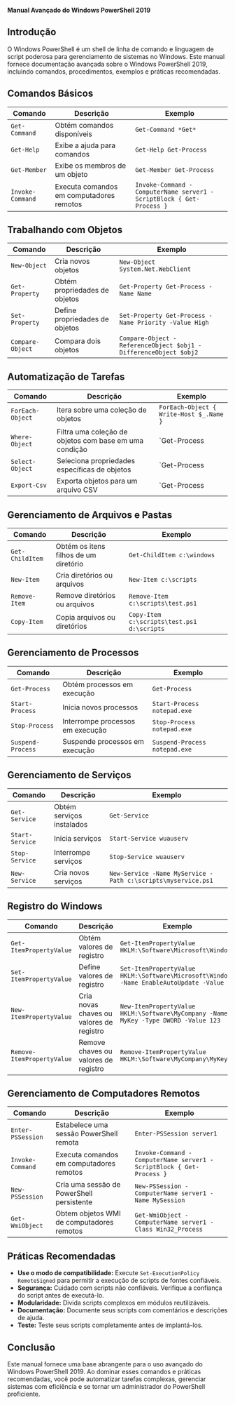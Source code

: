 **Manual Avançado do Windows PowerShell 2019**

## Introdução

O Windows PowerShell é um shell de linha de comando e linguagem de script poderosa para gerenciamento de sistemas no Windows. Este manual fornece documentação avançada sobre o Windows PowerShell 2019, incluindo comandos, procedimentos, exemplos e práticas recomendadas.

## Comandos Básicos

| Comando | Descrição | Exemplo |
|---|---|---|
| `Get-Command` | Obtém comandos disponíveis | `Get-Command *Get*` |
| `Get-Help` | Exibe a ajuda para comandos | `Get-Help Get-Process` |
| `Get-Member` | Exibe os membros de um objeto | `Get-Member Get-Process` |
| `Invoke-Command` | Executa comandos em computadores remotos | `Invoke-Command -ComputerName server1 -ScriptBlock { Get-Process }` |

## Trabalhando com Objetos

| Comando | Descrição | Exemplo |
|---|---|---|
| `New-Object` | Cria novos objetos | `New-Object System.Net.WebClient` |
| `Get-Property` | Obtém propriedades de objetos | `Get-Property Get-Process -Name Name` |
| `Set-Property` | Define propriedades de objetos | `Set-Property Get-Process -Name Priority -Value High` |
| `Compare-Object` | Compara dois objetos | `Compare-Object -ReferenceObject $obj1 -DifferenceObject $obj2` |

## Automatização de Tarefas

| Comando | Descrição | Exemplo |
|---|---|---|
| `ForEach-Object` | Itera sobre uma coleção de objetos | `ForEach-Object { Write-Host $_.Name }` |
| `Where-Object` | Filtra uma coleção de objetos com base em uma condição | `Get-Process | Where-Object { $_.Name -like "powershell*" }` |
| `Select-Object` | Seleciona propriedades específicas de objetos | `Get-Process | Select-Object Name, CPU` |
| `Export-Csv` | Exporta objetos para um arquivo CSV | `Get-Process | Export-Csv process.csv` |

## Gerenciamento de Arquivos e Pastas

| Comando | Descrição | Exemplo |
|---|---|---|
| `Get-ChildItem` | Obtém os itens filhos de um diretório | `Get-ChildItem c:\windows` |
| `New-Item` | Cria diretórios ou arquivos | `New-Item c:\scripts` |
| `Remove-Item` | Remove diretórios ou arquivos | `Remove-Item c:\scripts\test.ps1` |
| `Copy-Item` | Copia arquivos ou diretórios | `Copy-Item c:\scripts\test.ps1 d:\scripts` |

## Gerenciamento de Processos

| Comando | Descrição | Exemplo |
|---|---|---|
| `Get-Process` | Obtém processos em execução | `Get-Process` |
| `Start-Process` | Inicia novos processos | `Start-Process notepad.exe` |
| `Stop-Process` | Interrompe processos em execução | `Stop-Process notepad.exe` |
| `Suspend-Process` | Suspende processos em execução | `Suspend-Process notepad.exe` |

## Gerenciamento de Serviços

| Comando | Descrição | Exemplo |
|---|---|---|
| `Get-Service` | Obtém serviços instalados | `Get-Service` |
| `Start-Service` | Inicia serviços | `Start-Service wuauserv` |
| `Stop-Service` | Interrompe serviços | `Stop-Service wuauserv` |
| `New-Service` | Cria novos serviços | `New-Service -Name MyService -Path c:\scripts\myservice.ps1` |

## Registro do Windows

| Comando | Descrição | Exemplo |
|---|---|---|
| `Get-ItemPropertyValue` | Obtém valores de registro | `Get-ItemPropertyValue HKLM:\Software\Microsoft\Windows` |
| `Set-ItemPropertyValue` | Define valores de registro | `Set-ItemPropertyValue HKLM:\Software\Microsoft\Windows -Name EnableAutoUpdate -Value 1` |
| `New-ItemPropertyValue` | Cria novas chaves ou valores de registro | `New-ItemPropertyValue HKLM:\Software\MyCompany -Name MyKey -Type DWORD -Value 123` |
| `Remove-ItemPropertyValue` | Remove chaves ou valores de registro | `Remove-ItemPropertyValue HKLM:\Software\MyCompany\MyKey` |

## Gerenciamento de Computadores Remotos

| Comando | Descrição | Exemplo |
|---|---|---|
| `Enter-PSSession` | Estabelece uma sessão PowerShell remota | `Enter-PSSession server1` |
| `Invoke-Command` | Executa comandos em computadores remotos | `Invoke-Command -ComputerName server1 -ScriptBlock { Get-Process }` |
| `New-PSSession` | Cria uma sessão de PowerShell persistente | `New-PSSession -ComputerName server1 -Name MySession` |
| `Get-WmiObject` | Obtem objetos WMI de computadores remotos | `Get-WmiObject -ComputerName server1 -Class Win32_Process` |

## Práticas Recomendadas

* **Use o modo de compatibilidade:** Execute `Set-ExecutionPolicy RemoteSigned` para permitir a execução de scripts de fontes confiáveis.
* **Segurança:** Cuidado com scripts não confiáveis. Verifique a confiança do script antes de executá-lo.
* **Modularidade:** Divida scripts complexos em módulos reutilizáveis.
* **Documentação:** Documente seus scripts com comentários e descrições de ajuda.
* **Teste:** Teste seus scripts completamente antes de implantá-los.

## Conclusão

Este manual fornece uma base abrangente para o uso avançado do Windows PowerShell 2019. Ao dominar esses comandos e práticas recomendadas, você pode automatizar tarefas complexas, gerenciar sistemas com eficiência e se tornar um administrador do PowerShell proficiente.
